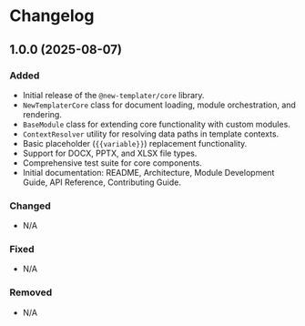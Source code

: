 # Changelog

## 1.0.0 (2025-08-07)

### Added

- Initial release of the `@new-templater/core` library.
- `NewTemplaterCore` class for document loading, module orchestration, and rendering.
- `BaseModule` class for extending core functionality with custom modules.
- `ContextResolver` utility for resolving data paths in template contexts.
- Basic placeholder (`{{variable}}`) replacement functionality.
- Support for DOCX, PPTX, and XLSX file types.
- Comprehensive test suite for core components.
- Initial documentation: README, Architecture, Module Development Guide, API Reference, Contributing Guide.

### Changed

- N/A

### Fixed

- N/A

### Removed

- N/A


